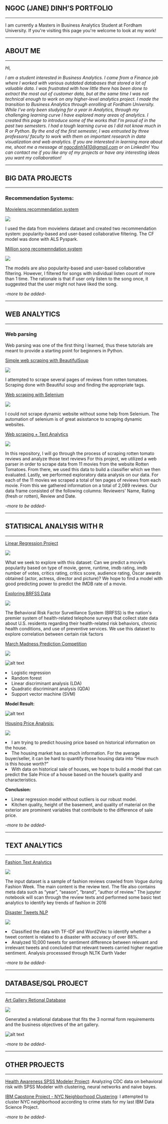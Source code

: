 ## NGOC (JANE) DINH'S PORTFOLIO
---

I am currently a Masters in Business Analytics Student at Fordham University. If you're visiting this page you're welcome to look at my work!


---
## ABOUT ME
---


*Hi,*


*I am a student interested in Business Analytics. I came from a Finance job where I worked with various outdated databases that stored a lot of valuable data. I was frustrated with how little there has been done to extract the most out of customer data, but at the same time I was not technical enough to work on any higher-level analytics project. I made the transition to Business Analytics through enrolling at Fordham University. While I've only been studying for a year in Analytics, through my challenging learning curve I have explored many areas of analytics. I created this page to introduce some of the works that I'm proud of in the past two semesters. I had a tough learning curve as I did not know much in R or Python.  By the end of the first semester, I was entrusted by three professors/ faculty to work with them on important research in data visualization and web analytics.*
*If you are interested in learning more about me, shoot me a message at ngocdinh1410@gmail.com or on LinkedIn! You can contact me if you like any of my projects or have any interesting ideas you want my collaboration!*

---
## BIG DATA PROJECTS
---

### Recommendation Systems:

[Movielens recommendation system](https://github.com/ngocdinh1410/Movie-Recommendation-System)


[![](https://img.shields.io/badge/Spark-Big%20Data-red)](https://github.com/ngocdinh1410/Movie-Recommendation-System)


I used the data from movielens dataset and created two recommendation system: popularity-based and user-based collaborative filtering. The CF model was done with ALS Pyspark. 


[Million song recomemndation system](https://github.com/ngocdinh1410/Million-Song-Recommendation-System)


[![](https://img.shields.io/badge/Spark-Big%20Data-red)](https://github.com/ngocdinh1410/Million-Song-Recommendation-System)


The models are also popularity-based and user-based collaborative filtering. However, I filtered for songs with individual listen count of more than 1 time. The rationale is that if user only listen to the song once, it suggested that the user might not have liked the song.


*-more to be added-*


---
## WEB ANALYTICS
---


### Web parsing


Web parsing was one of the first thing I learned, thus these tutorials are meant to provide a starting point for beginners in Python.


[Simple web scraping with BeautifulSoup](https://github.com/ngocdinh1410/Web-parsing)


[![](https://img.shields.io/badge/Python-BeautifulSoup-yellowgreen)](https://github.com/ngocdinh1410/Web-parsing)


I attempted to scrape several pages of reviews from rotten tomatoes. Scraping done with Beautiful soup and finding the appropriate tags.


[Web scraping with Selenium](https://github.com/ngocdinh1410/Web-Scraping-with-Selenium-and-BS) 


[![](https://img.shields.io/badge/Python-BeautifulSoup-yellowgreen)](https://github.com/ngocdinh1410/Web-Scraping-with-Selenium-and-BS)


I could not scrape dynamic website without some help from Selenium. The automation of selenium is of great asisstance to scraping dynamic websites.


[Web scraping + Text Analytics](https://github.com/ngocdinh1410/Web-Parsing-and-Text-Analytics-)


[![](https://img.shields.io/badge/Python-BeautifulSoup-yellowgreen)](https://github.com/ngocdinh1410/Web-Parsing-and-Text-Analytics-)


In this repository, I will go through the process of scraping rotten tomato reviews and analyze those text reviews For this project, we utilized a web parser in order to scrape data from 11 movies from the website Rotten Tomatoes. From there, we used this data to build a classifier which we then evaluated. Lastly, we performed exploratory data analysis on our data. For each of the 11 movies we scraped a total of ten pages of reviews from each movie. From this we gathered information on a total of 2,089 reviews. Our data frame consisted of the following columns: Reviewers' Name, Rating (fresh or rotten), Review and Date.

*-more to be added-*


---
## STATISICAL ANALYSIS WITH R
---


[Linear Regression Project](https://github.com/ngocdinh1410/Linear-Regression-Project) 


[![](https://img.shields.io/badge/R-regression-blue)](https://github.com/ngocdinh1410/Linear-Regression-Project)


What we seek to explore with this dataset: Can we predict a movie’s popularity based on type of movie, genre, runtime, imdb rating, imdb number of votes, critics rating, critics score, audience rating, Oscar awards obtained (actor, actress, director and picture)? We hope to find a model with good predicting power to predict the IMDB rate of a movie.


[Exploring BRFSS Data](https://github.com/ngocdinh1410/Exploring-BRFSS-Data)

[![](https://img.shields.io/badge/R-regression-blue)](https://github.com/ngocdinh1410/Exploring-BRFSS-Data)


The Behavioral Risk Factor Surveillance System (BRFSS) is the nation's premier system of health-related telephone surveys that collect state data about U.S. residents regarding their health-related risk behaviors, chronic health conditions, and use of preventive services. We use this dataset to explore correlation between certain risk factors


[March Madness Prediction Competition](https://github.com/ngocdinh1410/March-Madness-2020)


[![](https://img.shields.io/badge/R-regression-blue)](https://github.com/ngocdinh1410/March-Madness-2020)


![alt text](https://i.imgur.com/q7zxeiLl.png)


<li>Logistic regression</li>
<li>Random forest</li>
<li>Linear discriminant analysis (LDA)</li>
<li>Quadratic discriminant analysis (QDA)</li>
<li>Support vector machine (SVM)</li>


**Model Result:**


![alt text](https://i.imgur.com/90B0VFq.png) 


[Housing Price Analysis:](https://github.com/ngocdinh1410/Housing-Price-Prediction) 


[![](https://img.shields.io/badge/R-regression-blue)](https://github.com/ngocdinh1410/Housing-Price-Prediction)


<li>I am trying to predict housing price based on historical information on the house.</li>
<li>The housing market has so much information. For the average buyer/seller, it can be hard to quantify those housing data into “How much is this house worth?”</li>
<li>With data on historical sale of houses, we hope to build a model that can predict the Sale Price of a house based on the house’s quality and characteristics.</li>

**Conclusion:**


<li>Linear regression model without outliers is our robust model.</li>
<li>Kitchen quality, height of the basement, and quality of material on the exterior are prominent variables that contribute to the difference of sale price.</li>


*-more to be added-*


---
## TEXT ANALYTICS
---


[Fashion Text Analytics](https://github.com/ngocdinh1410/Fashion-Text-Analytics) 

[![](https://img.shields.io/badge/Python-NLTK-yellow)](https://github.com/ngocdinh1410/Fashion-Text-Analytics)


The input dataset is a sample of fashion reviews crawled from Vogue during Fashion Week. The main content is the review text. The file also contains meta data such as “year”, “season”, “brand”, “author of review.” The jupyter notebook will scan through the review texts and performed some basic text analytics to identify key trends of fashion in 2016


[Disaster Tweets NLP](https://github.com/ngocdinh1410/Disaster-Tweets-Classification-NLP) 


[![](https://img.shields.io/badge/Python-NLTK-yellow)](https://github.com/ngocdinh1410/Disaster-Tweets-Classification-NLP)


<li>Classified the data with TF-IDF and Word2Vec to identify whether a tweet content is related to a disaster
with accuracy of over 88%.</li>
<li>Analyzed 10,000 tweets for sentiment difference between relevant and irrelevant tweets and concluded
that relevant tweets carried higher negative sentiment. Analysis processsed through NLTK Darth Vader</li>


*-more to be added-*


---
## DATABASE/SQL PROJECT
---


[Art Gallery Retional Database](https://github.com/ngocdinh1410/Art-Gallery-Tracking-System)

[![](https://img.shields.io/badge/SQL-Database-orange)](https://github.com/ngocdinh1410/Art-Gallery-Tracking-System)


Generated a relational database that fits the 3 normal form requirements and the business objectives of the art gallery.


![alt text](https://i.imgur.com/cjd3EnK.png)


*-more to be added-*


---
## OTHER PROJECTS
---


[Health Awareness SPSS Modeler Project](https://github.com/ngocdinh1410/Health-Awareness-SPSS-Modeler-Project): Analyzing CDC data on behavioral risk with SPSS Modeler with clustering, neural networks and naive bayes.


[IBM Capstone Project - NYC Neighborhood Clustering](https://github.com/ngocdinh1410/IBM-Capstone-Project): I attempted to cluster NYC neighborhood according to crime stats for my last IBM Data Science Project.


*-more to be added-*
